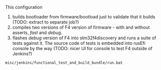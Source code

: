 
This configuration
1) builds bootloader from firmware/bootload just to validate that it builds (TODO: extract to separate job?)
1) compiles two versions of F4 version of firmware - with and without asserts, _fast_ and _debug_.
1) flashes _debug_ version of F4 into stm32f4discovery and runs a suite of tests against it. The source code
of tests is embedded into rusEfi console by the way (TODO: nicer UI for console to test F4 outside of Jenkins?)

```misc/jenkins/functional_test_and_build_bundle/run.bat```